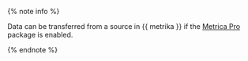 {% note info %}

Data can be transferred from a source in {{ metrika }} if the [Metrica Pro](https://yandex.ru/support/metrica/pro/intro.html) package is enabled.

{% endnote %}